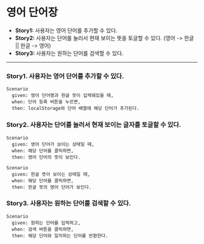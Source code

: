 # 영어 단어장

- **Story1:** 사용자는 영어 단어를 추가할 수 있다.
- **Story2:** 사용자는 단어를 눌러서 현재 보이는 뜻을 토글할 수 있다. (영어 -> 한글 || 한글 -> 영어)
- **Story3:** 사용자는 원하는 단어를 검색할 수 있다.

---

### Story1. 사용자는 영어 단어를 추가할 수 있다.

```
Scenario
  given: 영어 단어명과 한글 뜻이 입력돼있을 때,
  when: 단어 등록 버튼을 누르면,
  then: localStorage와 단어 배열에 해당 단어가 추가된다.
```

### Story2. 사용자는 단어를 눌러서 현재 보이는 글자를 토글할 수 있다.

```
Scenario
  given: 영어 단어가 보이는 상태일 때,
  when: 해당 단어를 클릭하면,
  then: 영어 단어의 뜻이 보인다.

Scenario
  given: 한글 뜻이 보이는 상태일 때,
  when: 해당 단어를 클릭하면,
  then: 한글 뜻의 영어 단어가 보인다.
```

### Story3. 사용자는 원하는 단어를 검색할 수 있다.

```
Scenario
  given: 원하는 단어를 입력하고,
  when: 검색 버튼을 클릭하면,
  then: 해당 단어와 일치하는 단어를 반환한다.
```
